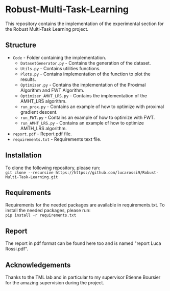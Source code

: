# Robust-Multi-Task-Learning

This repository contains the implementation of the experimental section for the Robust Multi-Task Learning project.

## Structure
* `Code` - Folder containing the implementation.
  * `DatasetGenerator.py` - Contains the generation of the dataset.
  * `Utils.py` - Contains utilities functions.
  * `Plots.py` - Contains implementation of the function to plot the results.
  * `Optimizer.py` - Contains the implementation of the Proximal Algorithm and FWT Algorithm.
  * `Optimizer_AMHT_LRS.py` - Contains the implementation of the AMHT_LRS algorithm.
  * `run_prox.py` - Contains an example of how to optimize with proximal gradient descent.
  * `run_FWT.py` - Contains an example of how to optimize with FWT.
  * `run_AMHT_LRS.py` - Contains an example of how to optimize AMTH_LRS algorithm.
* `report.pdf` - Report pdf file.
* `requirements.txt` - Requirements text file.

## Installation
To clone the following repository, please run:\
`git clone --recursive https://https://github.com/lucarossi9/Robust-Multi-Task-Learning.git`

## Requirements
Requirements for the needed packages are available in requirements.txt. To install the needed packages, please run:\
`pip install -r requirements.txt`

## Report
The report in pdf format can be found here too and is named "report Luca Rossi.pdf".

## Acknowledgements
Thanks to the TML lab and in particular to my supervisor Etienne Boursier for the amazing supervision during the project.

